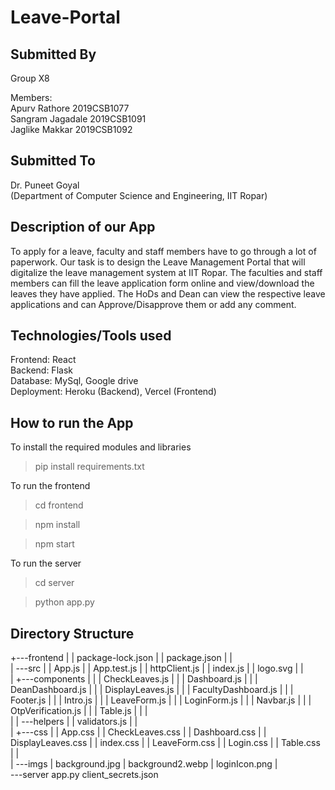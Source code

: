# Leave-Portal


## Submitted By
Group X8

Members:<br>
Apurv Rathore         2019CSB1077<br>
Sangram Jagadale   2019CSB1091<br>
Jaglike Makkar         2019CSB1092<br>

## Submitted To
Dr. Puneet Goyal <br>
(Department of Computer Science and Engineering, IIT Ropar)<br>



## Description of our App
To apply for a leave, faculty and staff members have to go through a lot of paperwork. Our task is to design the Leave Management Portal that will digitalize the leave management system at IIT Ropar. 
The faculties and staff members can fill the leave application form online and view/download the leaves they have applied. The HoDs and Dean can view the respective leave applications and can Approve/Disapprove them or add any comment.



## Technologies/Tools used

Frontend: React<br>
Backend: Flask<br>
Database: MySql, Google drive<br>
Deployment: Heroku (Backend), Vercel (Frontend)<br>




## How to run the App

To install the required modules and libraries
> pip install requirements.txt 


To run the frontend
> cd frontend

> npm install

> npm start


To run the server
> cd server

> python app.py

## Directory Structure

+---frontend
|   |   package-lock.json
|   |   package.json
|   |        
|   \---src
|       |   App.js
|       |   App.test.js
|       |   httpClient.js
|       |   index.js
|       |   logo.svg
|       |   
|       +---components
|       |   |   CheckLeaves.js
|       |   |   Dashboard.js
|       |   |   DeanDashboard.js
|       |   |   DisplayLeaves.js
|       |   |   FacultyDashboard.js
|       |   |   Footer.js
|       |   |   Intro.js
|       |   |   LeaveForm.js
|       |   |   LoginForm.js
|       |   |   Navbar.js
|       |   |   OtpVerification.js
|       |   |   Table.js
|       |   |   
|       |   \---helpers
|       |           validators.js
|       |           
|       +---css
|       |       App.css
|       |       CheckLeaves.css
|       |       Dashboard.css
|       |       DisplayLeaves.css
|       |       index.css
|       |       LeaveForm.css
|       |       Login.css
|       |       Table.css
|       |       
|       \---imgs
|               background.jpg
|               background2.webp
|               loginIcon.png
|               
\---server
        app.py
        client_secrets.json
        
